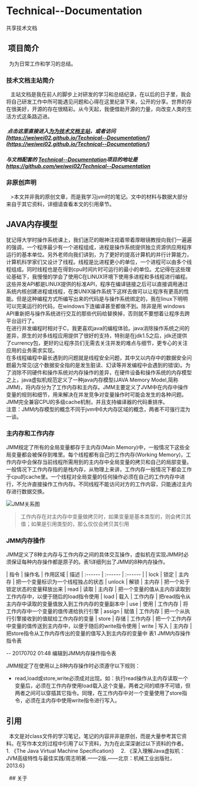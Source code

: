# Technical--Documentation
共享技术文档

##  项目简介
  为为日常工作和学习的总结。

### 技术文档主站简介

   主站文档是我在前人的脚步上对研发的学习和总结纪录，在以后的日子里，我会将自己研发工作中所可能遇见问题和心得在这里纪录下来，公开的分享。世界的存在很美好，开源的存在很精彩。从今天起，我便借助开源的力量，向改变人类的生活方式这条路迈进。

#####  点击这里直接进入[为为技术文档主站](https://weiwei02.github.io/Technical--Documentation/)，或者访问 [https://weiwei02.github.io/Technical--Documentation/](https://weiwei02.github.io/Technical--Documentation/)

##### 与文档配套的 [Technical--Documentation](https://github.com/weiwei02/Technical--Documentation)项目的地址是 https://github.com/weiwei02/Technical--Documentation

### 非原创声明
   >本文并非我的原创文章，而是我学习jvm时的笔记。文中的材料与数据大部分来自于其它资料，详细请查看本文的引用章节。


## JAVA内存模型

   犹记得大学时操作系统课上，我们迷茫的眼神注视着带着厚眼镜教授向我们一遍遍的强调，一个程序最少有一个进程组成，进程是操作系统提供独立资源供应用程序运行的基本单位。另外老师向我们讲到，为了更好的提高计算机的并行计算能力，计算机科学家们又设计了线程。线程是比进程更小的单位，一个进程可以由多个线程组成。同时线程也是在得到cpu时间片时可运行的最小的单位。尤记得在这些理论基础下，我慢慢的学会了使用C在LINUX环境下使用多进程和多线程进行编程。这些并发API都是LINUX提供的标准API，程序在编译链接之后可以直接调用通过系统内核创建进程或线程，在类UNIX操作系统下这样去做可以让程序有更高的性能。但是这种编程方式所编写出来的代码是与操作系统绑定的，我在linux下明明可以完美运行的代码，在windows下连编译甚至都做不到。除非是用 windows API重新把与操作系统进行交互的那些代码给替换掉，否则就不要想着让程序去跨平台运行了。  
   在进行并发编程时相对于C，我更喜欢java的编程体验。java消除操作系统之间的差异，原生的对多线程应用提供了很好的支持，特别是在jdk1.5之后，jdk还提供了currency包，更好的让程序员们无需去关注并发的难点与细节，更专心的关注应用的业务需求实现。  
   在多线程编程中最长遇到的问题就是线程安全问题，其中又以内存中的数据安全问题最为常见(这个数据安全指的是发生脏读、幻读等并发编程中会遇到的错误)。为了消除不同硬件和操作系统对内存操作的差异，在硬件设备和操作系统的内存模型之上，java虚拟机规范定义了一种java内存模型(JAVA Memory Model,简称JMM)，将内存分为了工作内存和主内存。JMM主要定义了JVM中在内存中操作变量的规则和细节，用来解决在并发竞争对变量操作时可能会发生的各种问题。JMM完全兼容CPU的多级cache机制，并且支持编译器的代码重排序。  
   注意：JMM内存模型的概念不同于jvm中6大内存区域的概念，两者不可强行混为一谈。

### 主内存和工作内存
  JMM规定了所有的全局变量都存于主内存(Main Memory)中，一般情况下这些全局变量都会被保存到堆里。每个线程都有自己的工作内存(Working Memory)，工作内存中会保存当前线程所需用到的主内存中全局变量的拷贝和自己的局部变量。一般情况下工作内存指的是栈内存，从物理上来讲，工作内存一般情况下都会工作于cpu的cache里。一个线程对全局变量的任何操作必须在自己的工作内存中进行，不允许直接操作工作内存。不同线程不能访问对方的工作内容，只能通过主内存进行数据交换。

  ![JMM关系图]()

  > 工作内存在对主内存中变量做拷贝时，如果变量是基本类型的，则会拷贝其值；如果是引用类型的，那么仅仅会拷贝其引用

### JMM内存操作
JMM定义了8种主内存与工作内存之间的具体交互操作，虚拟机在实现JMM时必须保证每种内存操作都是原子的。表1详细列出了JMM的8种内存操作。

| 指令    |  操作名  | 作用区域 | 描述
| :------ | :------ | :------ |
| lock    | 锁定    | 主内存   | 把一个变量标识为一个线程独占的状态
| unlock  | 解锁    | 主内存   | 把一个处于锁定状态的变量释放出来
| read    | 读取    | 主内存   | 把一个变量的值从主内存读取到工作内存中，以便于随后的load指令使用
| load    | 载入    | 工作内存 | 把read指令从主内存中读取的变量值放入到工作内存的变量副本中
| use     | 使用    | 工作内存 | 将工作内存中一个变量的值传递给执行引擎
| assign  | 赋值    | 工作内存 | 把一个从执行引擎接收到的值赋给工作内存的变量
| store   | 存储    | 工作内存 | 把一个工作内存中变量的值传送到主内存中，以便于随后的write指令使用
| write   | 写入    | 主内存   | 把store指令从工作内存传出的变量的值写入到主内存的变量中
表1 JMM内存操作指令表

-- 20170702 01:48 编辑到JMM内存操作指令表

JMM规定了在使用以上8种内存操作时必须遵守以下规则：
* read,load或store,write必须成对出现。如：执行read操作从主内存读取一个变量后，必须在工作内存使用load载入这个变量。两者之间的顺序不可错，但两者之间可以穿插其它指令。同理，在工作内存中对一个变量使用了store指令，必须在主内存中使用write指令进行写入。

## 引用

  本文是对class文件的学习笔记，笔记的内容并非是原创，而是大量参考其它资料。在写作本文的过程中引用了以下资料，为为在此深深谢过以下资料的作者。
  1. 《The Java Virtual Machine Specification》
  2. 《深入理解Java虚拟机：JVM高级特性与最佳实践/周志明著.——2版.——北京：机械工业出版社，2013.6》


  ## 关于
